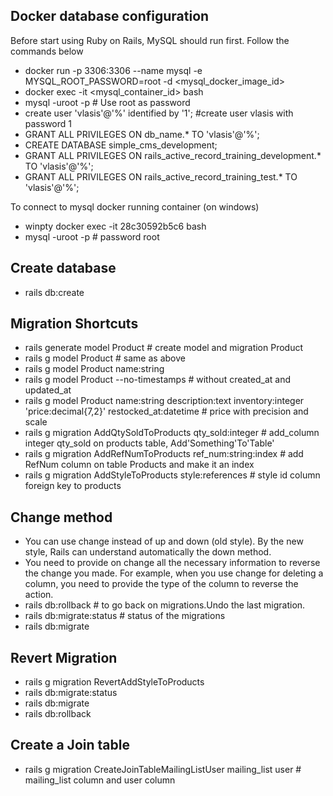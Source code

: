 ## Docker database configuration
Before start using Ruby on Rails, MySQL should run first. Follow the commands below  

- docker run -p 3306:3306 --name mysql -e MYSQL_ROOT_PASSWORD=root -d <mysql_docker_image_id>  
- docker exec -it <mysql_container_id> bash  
- mysql -uroot -p # Use root as password  
- create user 'vlasis'@'%' identified by '1'; #create user vlasis with password 1  
- GRANT ALL PRIVILEGES ON db_name.* TO 'vlasis'@'%';  
- CREATE DATABASE simple_cms_development;  
- GRANT ALL PRIVILEGES ON rails_active_record_training_development.* TO 'vlasis'@'%';  
- GRANT ALL PRIVILEGES ON rails_active_record_training_test.* TO 'vlasis'@'%';

To connect to mysql docker running container (on windows)
- winpty docker exec -it 28c30592b5c6 bash
- mysql -uroot -p   # password root

## Create database
- rails db:create

## Migration Shortcuts
- rails generate model Product # create model and migration Product  
- rails g model Product  # same as above
- rails g model Product name:string
- rails g model Product --no-timestamps # without created_at and updated_at
- rails g model Product name:string description:text inventory:integer 'price:decimal{7,2}' restocked_at:datetime  # price with precision and scale
- rails g migration AddQtySoldToProducts qty_sold:integer  # add_column integer qty_sold on products table, Add'Something'To'Table'
- rails g migration AddRefNumToProducts ref_num:string:index  # add RefNum column on table Products and make it an index
- rails g migration AddStyleToProducts style:references  # style id column foreign key to products

## Change method
- You can use change instead of up and down (old style). By the new style, Rails can understand automatically the down method.
- You need to provide on change all the necessary information to reverse the change you made. For example, when you use change for deleting a column, you need to provide the type of the column to reverse the action.
- rails db:rollback # to go back on migrations.Undo the last migration.
- rails db:migrate:status  # status of the migrations
- rails db:migrate

## Revert Migration
- rails g migration RevertAddStyleToProducts
- rails db:migrate:status  
- rails db:migrate
- rails db:rollback

## Create a Join table
- rails g migration CreateJoinTableMailingListUser mailing_list user  # mailing_list column and user column